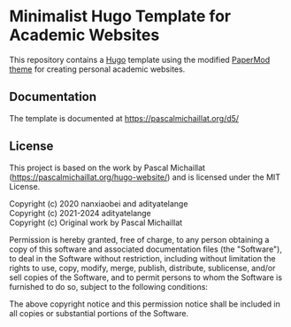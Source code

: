 # Minimalist Hugo Template for Academic Websites

This repository contains a [Hugo](https://github.com/gohugoio/hugo) template using the modified [PaperMod theme](https://github.com/adityatelange/hugo-PaperMod) for creating personal academic websites.

## Documentation
The template is documented at https://pascalmichaillat.org/d5/

## License
This project is based on the work by Pascal Michaillat (https://pascalmichaillat.org/hugo-website/) and is licensed under the MIT License.

Copyright (c) 2020 nanxiaobei and adityatelange<br/>
Copyright (c) 2021-2024 adityatelange<br/>
Copyright (c) Original work by Pascal Michaillat

Permission is hereby granted, free of charge, to any person obtaining a copy of this software and associated documentation files (the "Software"), to deal in the Software without restriction, including without limitation the rights to use, copy, modify, merge, publish, distribute, sublicense, and/or sell copies of the Software, and to permit persons to whom the Software is furnished to do so, subject to the following conditions:

The above copyright notice and this permission notice shall be included in all copies or substantial portions of the Software.
